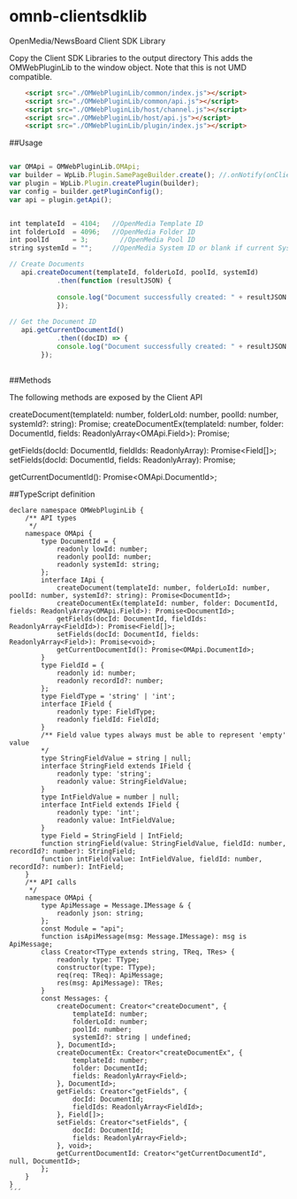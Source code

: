 # omnb-clientsdklib
OpenMedia/NewsBoard Client SDK Library


Copy the Client SDK Libraries to the output directory
This adds the OMWebPluginLib to the window object. Note that this is not UMD compatible.

```html
    <script src="./OMWebPluginLib/common/index.js"></script>
    <script src="./OMWebPluginLib/common/api.js"></script>
    <script src="./OMWebPluginLib/host/channel.js"></script>
    <script src="./OMWebPluginLib/host/api.js"></script>
    <script src="./OMWebPluginLib/plugin/index.js"></script>
```

##Usage

``` index.js

var OMApi = OMWebPluginLib.OMApi;
var builder = WpLib.Plugin.SamePageBuilder.create(); //.onNotify(onClientNotify)
var plugin = WpLib.Plugin.createPlugin(builder);
var config = builder.getPluginConfig();
var api = plugin.getApi();


int templateId 	= 4104;   //OpenMedia Template ID
int folderLoId 	= 4096;   //OpenMedia Folder ID 
int poolId 		= 3;        //OpenMedia Pool ID
string systemId	= "";     //OpenMedia System ID or blank if current System

// Create Documents
   api.createDocument(templateId, folderLoId, poolId, systemId)
            .then(function (resultJSON) {
			
			console.log("Document successfully created: " + resultJSON.lowId);
			});
      
// Get the Document ID   
   api.getCurrentDocumentId()
            .then((docID) => {
        	console.log("Document successfully created: " + resultJSON.lowId);
      	});
	
 ```
 
 ##Methods

The following methods are exposed by the Client API
 
createDocument(templateId: number, folderLoId: number, poolId: number, systemId?: string): Promise<DocumentId>;
createDocumentEx(templateId: number, folder: DocumentId, fields: ReadonlyArray<OMApi.Field>): Promise<DocumentId>;

getFields(docId: DocumentId, fieldIds: ReadonlyArray<FieldId>): Promise<Field[]>;
setFields(docId: DocumentId, fields: ReadonlyArray<Field>): Promise<void>;

getCurrentDocumentId(): Promise<OMApi.DocumentId>;


##TypeScript definition

```
declare namespace OMWebPluginLib {
    /** API types
     */
    namespace OMApi {
        type DocumentId = {
            readonly lowId: number;
            readonly poolId: number;
            readonly systemId: string;
        };
        interface IApi {
            createDocument(templateId: number, folderLoId: number, poolId: number, systemId?: string): Promise<DocumentId>;
            createDocumentEx(templateId: number, folder: DocumentId, fields: ReadonlyArray<OMApi.Field>): Promise<DocumentId>;
            getFields(docId: DocumentId, fieldIds: ReadonlyArray<FieldId>): Promise<Field[]>;
            setFields(docId: DocumentId, fields: ReadonlyArray<Field>): Promise<void>;
            getCurrentDocumentId(): Promise<OMApi.DocumentId>;
        }
        type FieldId = {
            readonly id: number;
            readonly recordId?: number;
        };
        type FieldType = 'string' | 'int';
        interface IField {
            readonly type: FieldType;
            readonly fieldId: FieldId;
        }
        /** Field value types always must be able to represent 'empty' value
        */
        type StringFieldValue = string | null;
        interface StringField extends IField {
            readonly type: 'string';
            readonly value: StringFieldValue;
        }
        type IntFieldValue = number | null;
        interface IntField extends IField {
            readonly type: 'int';
            readonly value: IntFieldValue;
        }
        type Field = StringField | IntField;
        function stringField(value: StringFieldValue, fieldId: number, recordId?: number): StringField;
        function intField(value: IntFieldValue, fieldId: number, recordId?: number): IntField;
    }
    /** API calls
     */
    namespace OMApi {
        type ApiMessage = Message.IMessage & {
            readonly json: string;
        };
        const Module = "api";
        function isApiMessage(msg: Message.IMessage): msg is ApiMessage;
        class Creator<TType extends string, TReq, TRes> {
            readonly type: TType;
            constructor(type: TType);
            req(req: TReq): ApiMessage;
            res(msg: ApiMessage): TRes;
        }
        const Messages: {
            createDocument: Creator<"createDocument", {
                templateId: number;
                folderLoId: number;
                poolId: number;
                systemId?: string | undefined;
            }, DocumentId>;
            createDocumentEx: Creator<"createDocumentEx", {
                templateId: number;
                folder: DocumentId;
                fields: ReadonlyArray<Field>;
            }, DocumentId>;
            getFields: Creator<"getFields", {
                docId: DocumentId;
                fieldIds: ReadonlyArray<FieldId>;
            }, Field[]>;
            setFields: Creator<"setFields", {
                docId: DocumentId;
                fields: ReadonlyArray<Field>;
            }, void>;
            getCurrentDocumentId: Creator<"getCurrentDocumentId", null, DocumentId>;
        };
    }
}
´´´



 
